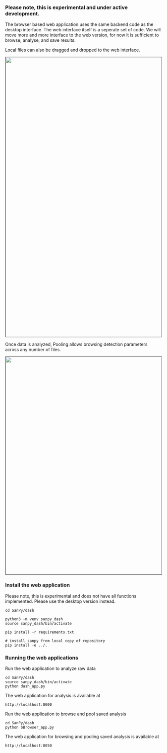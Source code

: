 ### Please note, this is experimental and under active development.

The browser based web application uses the same backend code as the desktop interface. The web interface itself is a seperate set of code. We will move more and more interface to the web version, for now it is sufficient to browse, analyse, and save results.

Local files can also be dragged and dropped to the web interface.

<IMG SRC="../img/dash-june4.png" width=900 border=1>

Once data is analyzed, Pooling allows browsing detection parameters across any number of files.

<IMG SRC="../img/pymy-pooling.png" width=700 border=1>

### Install the web application

Please note, this is experimental and does not have all functions implemented. Please use the desktop version instead.

```
cd SanPy/dash

python3 -m venv sanpy_dash
source sanpy_dash/bin/activate

pip install -r requirements.txt

# install sanpy from local copy of repository
pip install -e ../.
```

### Running the web applications

Run the web application to analyze raw data

```
cd SanPy/dash
source sanpy_dash/bin/activate
python dash_app.py
```

The web application for analysis is available at

```
http://localhost:8000
```

Run the web application to browse and pool saved analysis

```
cd SanPy/dash
python bBrowser_app.py
```

The web application for browsing and pooling saved analysis is available at

```
http://localhost:8050
```
